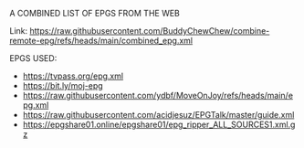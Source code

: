 A COMBINED LIST OF EPGS FROM THE WEB 

Link: https://raw.githubusercontent.com/BuddyChewChew/combine-remote-epg/refs/heads/main/combined_epg.xml

EPGS USED:
- https://tvpass.org/epg.xml
- https://bit.ly/moj-epg
- https://raw.githubusercontent.com/ydbf/MoveOnJoy/refs/heads/main/epg.xml
- https://raw.githubusercontent.com/acidjesuz/EPGTalk/master/guide.xml
- https://epgshare01.online/epgshare01/epg_ripper_ALL_SOURCES1.xml.gz
